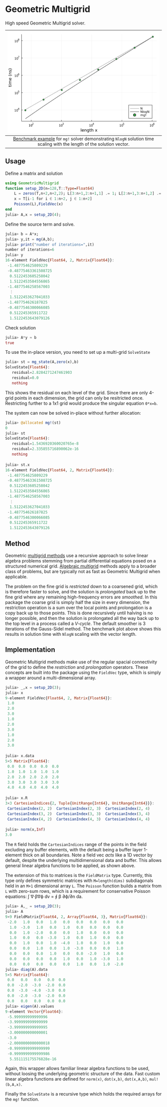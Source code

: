 # Geometric Multigrid

High speed Geometric Multigrid solver.

| ![mg solver benchmark](benchmark/MGscaling.png) | 
|:--:| 
| [Benchmark example](benchmark/benchmark.jl) for `mg!` solver demonstrating `NlogN` solution time scaling with the length of the solution vector.|

## Usage

Define a matrix and solution
```julia
using GeometricMultigrid
function setup_2D(n=128,T::Type=Float64)
    L = zeros(T,n+2,n+2,2); L[3:n+1,2:n+1,1] .= 1; L[2:n+1,3:n+1,2] .= 1; 
    x = T[i-1 for i ∈ 1:n+2, j ∈ 1:n+2]
    Poisson(L),FieldVec(x)
end
julia> A,x = setup_2D(4);
```

Define the source term and solve.
```julia
julia> b = A*x;
julia> y,it = mg(A,b);
julia> print("number of iterations=",it)
number of iterations=6
julia> y
16-element FieldVec{Float64, 2, Matrix{Float64}}:
 -1.487754625809229
 -0.48775463361508725
  0.5122453605258042
  1.5122453584556865
 -1.4877546258567003
  ⋮
  1.5122453627041033
 -1.487754626187825
 -0.4877546300066085
  0.512245365911722
  1.5122453643079126
```

Check solution
```julia
julia> A*y ≈ b
true
```

To use the in-place version, you need to set up a multi-grid `SolveState`
```julia
julia> st = mg_state(A,zero(x),b)
SolveState{Float64}:
   residual=2.8284271247461903
   residual=0.0
   nothing
```
This shows the residual on each level of the grid. Since there are only 4-grid points in each dimension, the grid can only be resitricted once. Restricting further to a 1x1 grid would produce the singular equation `0*x=b`. 

The system can now be solved in-place without further allocation:
```julia
julia> @allocated mg!(st)
0
julia> st
SolveState{Float64}:
   residual=1.5436920360020765e-8
   residual=2.335855716890062e-16
   nothing

julia> st.x
16-element FieldVec{Float64, 2, Matrix{Float64}}:
 -1.487754625809229
 -0.48775463361508725
  0.5122453605258042
  1.5122453584556865
 -1.4877546258567003
  ⋮
  1.5122453627041033
 -1.487754626187825
 -0.4877546300066085
  0.512245365911722
  1.5122453643079126
```

## Method

Geometric [multigrid methods](https://en.wikipedia.org/wiki/Multigrid_method) use a recursive approach to solve linear algebra problems stemming from partial differential equations posed on a structured numerical grid. [Algebraic multigrid](https://github.com/JuliaLinearAlgebra/AlgebraicMultigrid.jl) methods apply to a broader class of problems, but are typically not as fast as Geometric Multigrid when applicable. 

The problem on the fine grid is _restricted_ down to a coarsened grid, which is therefore faster to solve, and the solution is _prolongated_ back up to the fine grid where any remaining high-frequency errors are _smoothed_. In this package the coarse grid is simply half the size in every dimension, the restriction operation is a sum over the local points and prolongation is a copy back up to those points. This is done recursively until halving is no longer possible, and then the solution is prolongated all the way back up to the top level in a process called a _V-cycle_. The default smoother is 3 iterations of the Gauss-Sidel method. The benchmark plot above shows this results in solution time with `NlogN` scaling with the vector length.

## Implementation

Geometric Multigrid methods make use of the regular spacial connectivity of the grid to define the _restriction_ and _prolongation_ operators. These concepts are built into the package using the `FieldVec` type, which is simply a wrapper around a multi-dimensional array. 
```julia
julia> _,x = setup_2D(3);
julia> x
9-element FieldVec{Float64, 2, Matrix{Float64}}:
 1.0
 2.0
 3.0
 1.0
 2.0
 3.0
 1.0
 2.0
 3.0

julia> x.data
5×5 Matrix{Float64}:
 0.0  0.0  0.0  0.0  0.0
 1.0  1.0  1.0  1.0  1.0
 2.0  2.0  2.0  2.0  2.0
 3.0  3.0  3.0  3.0  3.0
 4.0  4.0  4.0  4.0  4.0

julia> x.R
3×3 CartesianIndices{2, Tuple{UnitRange{Int64}, UnitRange{Int64}}}:
 CartesianIndex(2, 2)  CartesianIndex(2, 3)  CartesianIndex(2, 4)
 CartesianIndex(3, 2)  CartesianIndex(3, 3)  CartesianIndex(3, 4)
 CartesianIndex(4, 2)  CartesianIndex(4, 3)  CartesianIndex(4, 4)

julia> norm(x,Inf)
3.0
```
The `R` field holds the `CartesianIndices` range of the points in the field excluding any buffer elements, with the default being a buffer layer 1-element thick on all boundaries. Note a field vec _acts_ like a 1D vector by default, despite the underlying multidimensional data and buffer. This allows general linear algebra functions to be applied, as shown above.

The extension of this to matrices is the `FieldMatrix` type. Currently, this type only defines symmetric matrices with `M=length(dims)` subdiagonals held in an `M+1` dimensional array `L`. The `Poisson` function builds a matrix from `L` with zero-sum rows, which is a requirement for conservative Poisson equations: ∫ ∇⋅β∇ϕ dv = ∮ β ∂ϕ/∂n da.
```julia
julia> A,_ = setup_2D(3);
julia> A
9×9 FieldMatrix{Float64, 2, Array{Float64, 3}, Matrix{Float64}}:
 -2.0   1.0   0.0   1.0   0.0   0.0   0.0   0.0   0.0
  1.0  -3.0   1.0   0.0   1.0   0.0   0.0   0.0   0.0
  0.0   1.0  -2.0   0.0   0.0   1.0   0.0   0.0   0.0
  1.0   0.0   0.0  -3.0   1.0   0.0   1.0   0.0   0.0
  0.0   1.0   0.0   1.0  -4.0   1.0   0.0   1.0   0.0
  0.0   0.0   1.0   0.0   1.0  -3.0   0.0   0.0   1.0
  0.0   0.0   0.0   1.0   0.0   0.0  -2.0   1.0   0.0
  0.0   0.0   0.0   0.0   1.0   0.0   1.0  -3.0   1.0
  0.0   0.0   0.0   0.0   0.0   1.0   0.0   1.0  -2.0
julia> diag(A).data
5×5 Matrix{Float64}:
 0.0   0.0   0.0   0.0  0.0
 0.0  -2.0  -3.0  -2.0  0.0
 0.0  -3.0  -4.0  -3.0  0.0
 0.0  -2.0  -3.0  -2.0  0.0
 0.0   0.0   0.0   0.0  0.0
julia> eigen(A).values
9-element Vector{Float64}:
 -5.999999999999996
 -3.999999999999999
 -3.999999999999995
 -3.000000000000001
 -3.0
 -2.0000000000000018
 -0.9999999999999999
 -0.9999999999999986
  5.551115175576828e-16
```
Again, this wrapper allows familiar linear algebra functions to be used, without loosing the underlying geometric structure of the data. Fast custom linear algebra functions are defined for `norm(x)`, `dot(x,b)`, `dot(x,A,b)`, `mul!(b,A,x)`.

Finally the `SolveState` is a recursive type which holds the required arrays for the `mg!` function. 

